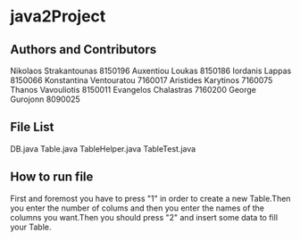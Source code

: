 # java2Project
## Authors and Contributors
Nikolaos Strakantounas 8150196
Auxentiou Loukas 8150186
Iordanis Lappas 8150066
Konstantina Ventouratou 7160017
Aristides Karytinos 7160075
Thanos Vavouliotis 8150011
Evangelos Chalastras 7160200
George Gurojonn 8090025
## File List
DB.java 
Table.java
TableHelper.java
TableTest.java
## How to run file
First and foremost you have to press "1" in order to create a new Table.Then you enter the number of colums and then you enter the names
of the columns you want.Then you should press "2" and insert some data to fill your Table.
